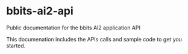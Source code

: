 # bbits-ai2-api
Public documentation for the bbits AI2 application API

This documenation includes the APIs calls and sample code to get you started.
